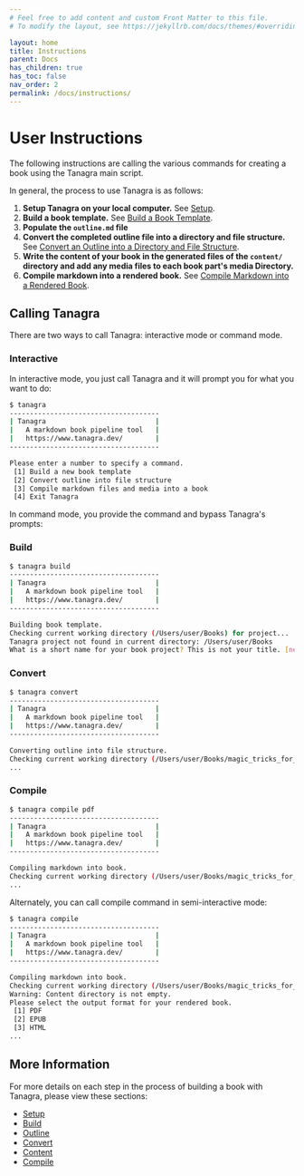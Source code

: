 ```yaml
---
# Feel free to add content and custom Front Matter to this file.
# To modify the layout, see https://jekyllrb.com/docs/themes/#overriding-theme-defaults

layout: home
title: Instructions
parent: Docs
has_children: true
has_toc: false
nav_order: 2
permalink: /docs/instructions/
---
```


# User Instructions
The following instructions are calling the various commands for creating a book using the Tanagra main script.

In general, the process to use Tanagra is as follows:
1. **Setup Tanagra on your local computer.** See [Setup](setup.html).
1. **Build a book template.** See [Build a Book Template](build.html).
1. **Populate the `outline.md` file**
1. **Convert the completed outline file into a directory and file structure.** See [Convert an Outline into a Directory and File Structure](convert.html).
1. **Write the content of your book in the generated files of the `content/` directory and add any media files to each book part's media Directory.**
1. **Compile markdown into a rendered book.** See [Compile Markdown into a Rendered Book](compile.html).

## Calling Tanagra
There are two ways to call Tanagra: interactive mode or command mode.

### Interactive
In interactive mode, you just call Tanagra and it will prompt you for what you want to do:
```bash
$ tanagra
-------------------------------------
| Tanagra                           |
|   A markdown book pipeline tool   |
|   https://www.tanagra.dev/        |
-------------------------------------

Please enter a number to specify a command.
 [1] Build a new book template
 [2] Convert outline into file structure
 [3] Compile markdown files and media into a book
 [4] Exit Tanagra
```

In command mode, you provide the command and bypass Tanagra's prompts:

### Build
```bash
$ tanagra build
-------------------------------------
| Tanagra                           |
|   A markdown book pipeline tool   |
|   https://www.tanagra.dev/        |
-------------------------------------

Building book template.
Checking current working directory (/Users/user/Books) for project...
Tanagra project not found in current directory: /Users/user/Books
What is a short name for your book project? This is not your title. [new_book_20200113-201753]
```

### Convert
```bash
$ tanagra convert
-------------------------------------
| Tanagra                           |
|   A markdown book pipeline tool   |
|   https://www.tanagra.dev/        |
-------------------------------------

Converting outline into file structure.
Checking current working directory (/Users/user/Books/magic_tricks_for_dogs) for project...
...
```


### Compile
```bash
$ tanagra compile pdf
-------------------------------------
| Tanagra                           |
|   A markdown book pipeline tool   |
|   https://www.tanagra.dev/        |
-------------------------------------

Compiling markdown into book.
Checking current working directory (/Users/user/Books/magic_tricks_for_dogs) for project...
...
```

Alternately, you can call compile command in semi-interactive mode:

```bash
$ tanagra compile
-------------------------------------
| Tanagra                           |
|   A markdown book pipeline tool   |
|   https://www.tanagra.dev/        |
-------------------------------------

Compiling markdown into book.
Checking current working directory (/Users/user/Books/magic_tricks_for_dogs) for project...
Warning: Content directory is not empty.
Please select the output format for your rendered book.
 [1] PDF
 [2] EPUB
 [3] HTML
...
```

## More Information
For more details on each step in the process of building a book with Tanagra, please view these sections:
- [Setup](setup.html)
- [Build](build.html)
- [Outline](outline.html)
- [Convert](convert.html)
- [Content](content.html)
- [Compile](compile.html)
